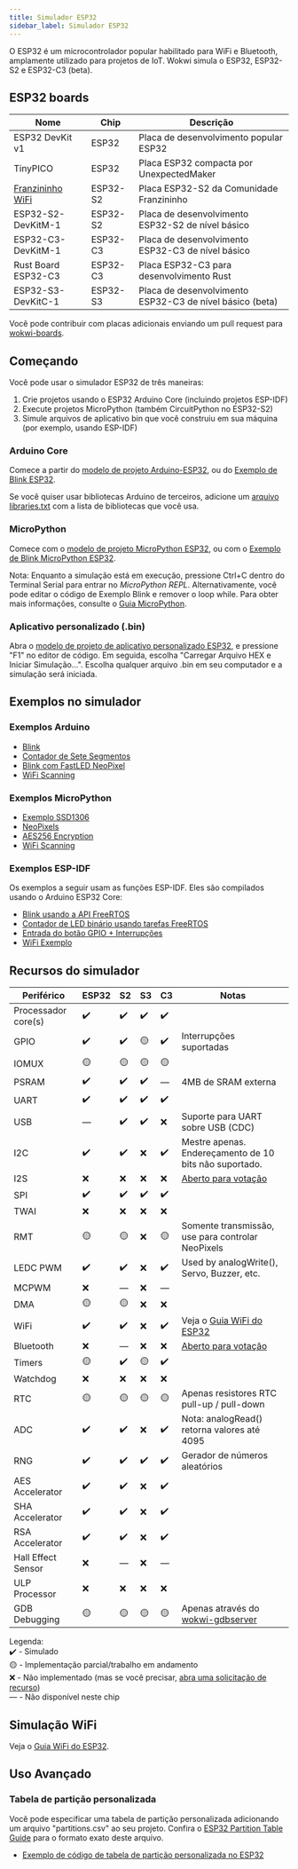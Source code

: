 ```yaml
---
title: Simulador ESP32
sidebar_label: Simulador ESP32
---
```


O ESP32 é um microcontrolador popular habilitado para WiFi e Bluetooth, amplamente utilizado para projetos de IoT. Wokwi simula o ESP32, ESP32-S2 e ESP32-C3 (beta).

<wokwi-esp32-devkit-v1></wokwi-esp32-devkit-v1>

## ESP32 boards

| Nome                                                | Chip     | Descrição                                                |
| --------------------------------------------------- | -------- | -------------------------------------------------------- |
| ESP32 DevKit v1                                     | ESP32    | Placa de desenvolvimento popular ESP32                   |
| TinyPICO                                            | ESP32    | Placa ESP32 compacta por UnexpectedMaker                 |
| [Franzininho WiFi](../parts/board-franzininho-wifi) | ESP32-S2 | Placa ESP32-S2 da Comunidade Franzininho                 |
| ESP32-S2-DevKitM-1                                  | ESP32-S2 | Placa de desenvolvimento ESP32-S2 de nível básico        |
| ESP32-C3-DevKitM-1                                  | ESP32-C3 | Placa de desenvolvimento ESP32-C3 de nível básico        |
| Rust Board ESP32-C3                                 | ESP32-C3 | Placa ESP32-C3 para desenvolvimento Rust                 |
| ESP32-S3-DevKitC-1                                  | ESP32-S3 | Placa de desenvolvimento ESP32-C3 de nível básico (beta) |

Você pode contribuir com placas adicionais enviando um pull request para [wokwi-boards](https://github.com/wokwi/wokwi-boards).

## Começando

Você pode usar o simulador ESP32 de três maneiras:

1. Crie projetos usando o ESP32 Arduino Core (incluindo projetos ESP-IDF)
2. Execute projetos MicroPython (também CircuitPython no ESP32-S2)
3. Simule arquivos de aplicativo bin que você construiu em sua máquina (por exemplo, usando ESP-IDF)

### Arduino Core

Comece a partir do [modelo de projeto Arduino-ESP32](https://wokwi.com/projects/new/esp32), ou do
[Exemplo de Blink ESP32](https://wokwi.com/projects/305452382231200320).

Se você quiser usar bibliotecas Arduino de terceiros, adicione um [arquivo libraries.txt](./libraries) com a lista de bibliotecas que você usa.

### MicroPython

Comece com o [modelo de projeto MicroPython ESP32](https://wokwi.com/projects/new/micropython-esp32), ou com o
[Exemplo de Blink MicroPython ESP32](https://wokwi.com/projects/305452627045384768).

Nota: Enquanto a simulação está em execução, pressione Ctrl+C dentro do Terminal Serial para entrar no _MicroPython REPL_. Alternativamente, você pode editar o código de Exemplo Blink e remover o loop while. Para obter mais informações, consulte o [Guia MicroPython](./micropython).

### Aplicativo personalizado (.bin)

Abra o [modelo de projeto de aplicativo personalizado ESP32](https://wokwi.com/projects/305457271083631168), e pressione "F1" no editor de código. Em seguida, escolha "Carregar Arquivo HEX e Iniciar Simulação...". Escolha qualquer arquivo .bin em seu computador e a simulação será iniciada.

## Exemplos no simulador

### Exemplos Arduino

- [Blink](https://wokwi.com/projects/305566932847821378)
- [Contador de Sete Segmentos](https://wokwi.com/projects/305567166302782017)
- [Blink com FastLED NeoPixel](https://wokwi.com/projects/312460386125218368)
- [WiFi Scanning](https://wokwi.com/projects/305569599398609473)

### Exemplos MicroPython

- [Exemplo SSD1306](https://wokwi.com/projects/305568836183130690)
- [NeoPixels](https://wokwi.com/projects/305569065545499202)
- [AES256 Encryption](https://wokwi.com/projects/321484545174012499)
- [WiFi Scanning](https://wokwi.com/projects/305570169692881473)

### Exemplos ESP-IDF

Os exemplos a seguir usam as funções ESP-IDF. Eles são compilados usando o Arduino ESP32 Core:

- [Blink usando a API FreeRTOS](https://wokwi.com/projects/304209256260829762)
- [Contador de LED binário usando tarefas FreeRTOS](https://wokwi.com/projects/322609470223942226)
- [Entrada do botão GPIO + Interrupções](https://wokwi.com/projects/342634722692694610)
- [WiFi Exemplo](https://wokwi.com/projects/343629632022512211)

## Recursos do simulador

| Periférico           | ESP32 | S2  | S3  | C3 | Notas                                                                         |
| -------------------- | ----- | --- | --- | -- | ----------------------------------------------------------------------------- |
| Processador core(s)  | ✔️    | ✔️  | ✔️  | ✔️  |                                                                               |
| GPIO                 | ✔️    | ✔️  | 🟡  | ✔️  | Interrupções suportadas                                                       |
| IOMUX                | 🟡    | 🟡  | 🟡  | 🟡  |                                                                               |
| PSRAM                | ✔️    | ✔️  | ✔️  | —  | 4MB de SRAM externa                                                           |
| UART                 | ✔️    | ✔️  | ✔️  | ✔️  |                                                                               |
| USB                  | —    | ✔️  | ✔️  | ❌  | Suporte para UART sobre USB (CDC)                                             |
| I2C                  | ✔️    | ✔️  | ❌  | ✔️  | Mestre apenas. Endereçamento de 10 bits não suportado.                        |
| I2S                  | ❌    | ❌  | ❌  | ❌  | [Aberto para votação](https://wokwi.com/features#feature-1031718532)          |
| SPI                  | ✔️    | ✔️  | ✔️  | ✔️  |                                                                               |
| TWAI                 | ❌    | ❌  | ❌  | ❌  |                                                                               |
| RMT                  | 🟡    | 🟡  | ❌  | 🟡  | Somente transmissão, use para controlar NeoPixels                             |
| LEDC PWM             | ✔️    | ✔️  | ❌  | ✔️  | Used by analogWrite(), Servo, Buzzer, etc.                                    |
| MCPWM                | ❌    | —  | ❌  |  —  |                                                                               |
| DMA                  | 🟡    | 🟡  | ❌  | ❌  |                                                                               |
| WiFi                 | ✔️    | ✔️  | ❌  | ✔️  | Veja o [Guia WiFi do ESP32](./esp32-wifi)                                     |
| Bluetooth            | ❌    | —  | ❌  |  ❌  | [Aberto para votação](https://wokwi.com/features#feature-1047159691)          |
| Timers               | 🟡    | ✔️  | 🟡  | ✔️  |                                                                               |
| Watchdog             | ❌    | ❌  | ❌  | ❌  |                                                                               |
| RTC                  | 🟡    | 🟡  | 🟡  | 🟡  | Apenas resistores RTC pull-up / pull-down                                     |
| ADC                  | ✔️    | ✔️  | ❌  | ✔️  | Nota: analogRead() retorna valores até 4095                                   |
| RNG                  | ✔️    | ✔️  | ✔️  | ✔️  | Gerador de números aleatórios                                                 |
| AES Accelerator      | ✔️    | ✔️  | ❌  | ✔️  |                                                                               |
| SHA Accelerator      | ✔️    | ✔️  | ❌  | ✔️  |                                                                               |
| RSA Accelerator      | ✔️    | ✔️  | ❌  | ✔️  |                                                                               |
| Hall Effect Sensor   | ❌    | —   | ❌  |  —  |                                                                               |
| ULP Processor        | ❌    | ❌  | ❌  | ❌  |                                                                               |
| GDB Debugging        | 🟡    | 🟡  | 🟡  | 🟡  | Apenas através do [wokwi-gdbserver](https://github.com/wokwi/wokwi-gdbserver) |
  
Legenda:  
✔️ - Simulado  
🟡 - Implementação parcial/trabalho em andamento  
❌ - Não implementado (mas se você precisar, [abra uma solicitação de recurso](https://github.com/wokwi/wokwi-features/issues/new?labels=enhancement&template=feature_request.md))  
— - Não disponível neste chip

## Simulação WiFi

Veja o [Guia WiFi do ESP32](./esp32-wifi).

## Uso Avançado

### Tabela de partição personalizada

Você pode especificar uma tabela de partição personalizada adicionando um arquivo "partitions.csv" ao seu projeto. Confira o [ESP32 Partition Table Guide](https://docs.espressif.com/projects/esp-idf/en/latest/esp32/api-guides/partition-tables.html) para o formato exato deste arquivo.

- [Exemplo de código de tabela de partição personalizada no ESP32](https://wokwi.com/projects/337425600260080210)
